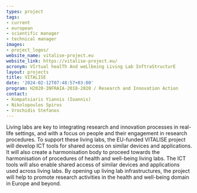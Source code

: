 ```yaml
---
types: project
tags:
- current
- european
- scientific manager 
- technical manager 
images:
- project_logos/
website_name: vitalise-project.eu
website_link: https://vitalise-project.eu/
acronym: VIrtual healTh And weLlbeing Living Lab InftraStructurE
layout: projects
title: VITALISE
date: '2024-02-12T07:48:57+03:00'
program: H2020-INFRAIA-2018-2020 / Research and Innovation Action
contact:
- Kompatsiaris Yiannis (Ioannis)
- Nikolopoulos Spiros
- Vrochidis Stefanos
---
```

<p>
Living labs are key to integrating research and innovation processes in real-life settings, and with a focus on people and their engagement in research procedures. To support these living labs, the EU-funded VITALISE project will develop ICT tools for shared access on similar devices and applications. It will also create a harmonisation body to proceed towards the harmonisation of procedures of health and well-being living labs. The ICT tools will also enable shared access of similar devices and applications used across living labs. By opening up living lab infrastructures, the project will help to promote research activities in the health and well-being domain in Europe and beyond.
</p>